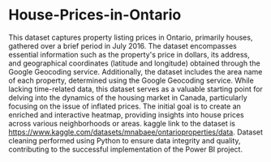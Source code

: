 # House-Prices-in-Ontario
This dataset captures property listing prices in Ontario, primarily houses, gathered over a brief period in July 2016. The dataset encompasses essential information such as the property's price in dollars, its address, and geographical coordinates (latitude and longitude) obtained through the Google Geocoding service. Additionally, the dataset includes the area name of each property, determined using the Google Geocoding service. While lacking time-related data, this dataset serves as a valuable starting point for delving into the dynamics of the housing market in Canada, particularly focusing on the issue of inflated prices. The initial goal is to create an enriched and interactive heatmap, providing insights into house prices across various neighborhoods or areas.
kaggle link to the dataset is https://www.kaggle.com/datasets/mnabaee/ontarioproperties/data.
Dataset cleaning performed using Python to ensure data integrity and quality, contributing to the successful implementation of the Power BI project.
